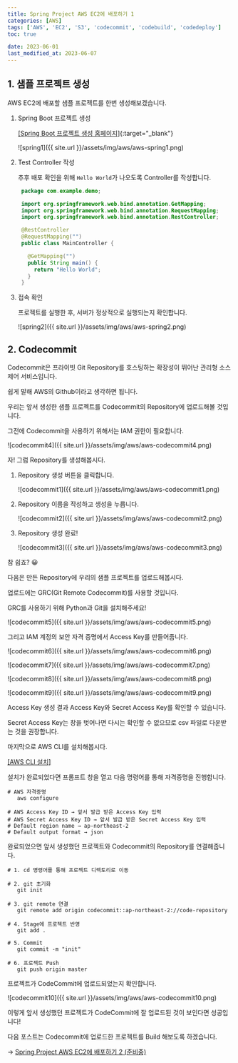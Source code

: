 ```yaml
---
title: Spring Project AWS EC2에 배포하기 1
categories: [AWS]
tags: ['AWS', 'EC2', 'S3', 'codecommit', 'codebuild', 'codedeploy']
toc: true

date: 2023-06-01
last_modified_at: 2023-06-07
---
```


## 1. 샘플 프로젝트 생성

AWS EC2에 배포할 샘플 프로젝트를 한번 생성해보겠습니다.

1. Spring Boot 프로젝트 생성

   [[Spring Boot 프로젝트 생성 홈페이지]](https://start.spring.io/){:target="_blank"}

   ![spring1]({{ site.url }}/assets/img/aws/aws-spring1.png)

2. Test Controller 작성

   추후 배포 확인을 위해 `Hello World`가 나오도록 Controller를 작성합니다.

   ```java
    package com.example.demo;

    import org.springframework.web.bind.annotation.GetMapping;
    import org.springframework.web.bind.annotation.RequestMapping;
    import org.springframework.web.bind.annotation.RestController;

    @RestController
    @RequestMapping("")
    public class MainController {

      @GetMapping("")
      public String main() {
        return "Hello World";
      }
    }
   ```

3. 접속 확인

   프로젝트를 실행한 후, 서버가 정상적으로 실행되는지 확인합니다.

   ![spring2]({{ site.url }}/assets/img/aws/aws-spring2.png)   

## 2. Codecommit

Codecommit은 프라이빗 Git Repository를 호스팅하는 확장성이 뛰어난 관리형 소스 제어 서비스입니다.

쉽게 말해 AWS의 Github이라고 생각하면 됩니다.

우리는 앞서 생성한 샘플 프로젝트를 Codecommit의 Repository에 업로드해볼 것입니다.

그전에 Codecommit을 사용하기 위해서는 IAM 권한이 필요합니다.

![codecommit4]({{ site.url }}/assets/img/aws/aws-codecommit4.png)

자! 그럼 Repository를 생성해봅시다.

1. Repository 생성 버튼을 클릭합니다.

   ![codecommit1]({{ site.url }}/assets/img/aws/aws-codecommit1.png)

2. Repository 이름을 작성하고 생성을 누릅니다.

   ![codecommit2]({{ site.url }}/assets/img/aws/aws-codecommit2.png)

3. Repository 생성 완료!

   ![codecommit3]({{ site.url }}/assets/img/aws/aws-codecommit3.png)

참 쉽죠? 😀

다음은 만든 Repository에 우리의 샘플 프로젝트를 업로드해봅시다.

업로드에는 GRC(Git Remote Codecommit)를 사용할 것입니다.

GRC를 사용하기 위해 Python과 Git을 설치해주세요!

![codecommit5]({{ site.url }}/assets/img/aws/aws-codecommit5.png)

그리고 IAM 계정의 보안 자격 증명에서 Access Key를 만들어줍니다.

![codecommit6]({{ site.url }}/assets/img/aws/aws-codecommit6.png)

![codecommit7]({{ site.url }}/assets/img/aws/aws-codecommit7.png)

![codecommit8]({{ site.url }}/assets/img/aws/aws-codecommit8.png)

![codecommit9]({{ site.url }}/assets/img/aws/aws-codecommit9.png)

Access Key 생성 결과 Access Key와 Secret Access Key를 확인할 수 있습니다.

Secret Access Key는 창을 벗어나면 다시는 확인할 수 없으므로 csv 파일로 다운받는 것을 권장합니다.

마지막으로 AWS CLI를 설치해봅시다.

[[AWS CLI 설치]](https://awscli.amazonaws.com/AWSCLIV2.msi)

설치가 완료되었다면 프롬프트 창을 열고 다음 명령어를 통해 자격증명을 진행합니다.

```shell
# AWS 자격증명
   aws configure

# AWS Access Key ID → 앞서 발급 받은 Access Key 입력
# AWS Secret Access Key ID → 앞서 발급 받은 Secret Access Key 입력
# Default region name → ap-northeast-2
# Default output format → json
```

완료되었으면 앞서 생성했던 프로젝트와 Codecommit의 Repository를 연결해줍니다.

```shell
# 1. cd 명령어를 통해 프로젝트 디렉토리로 이동

# 2. git 초기화
   git init

# 3. git remote 연결
   git remote add origin codecommit::ap-northeast-2://code-repository

# 4. Stage에 프로젝트 반영
   git add .

# 5. Commit
   git commit -m "init"

# 6. 프로젝트 Push
   git push origin master
```

프로젝트가 CodeCommit에 업로드되었는지 확인합니다.

![codecommit10]({{ site.url }}/assets/img/aws/aws-codecommit10.png)

이렇게 앞서 생성했던 프로젝트가 CodeCommit에 잘 업로드된 것이 보인다면 성공입니다!

다음 포스트는 Codecommit에 업로드한 프로젝트를 Build 해보도록 하겠습니다.

→ [Spring Project AWS EC2에 배포하기 2 (준비중)]()